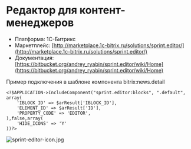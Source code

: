 # Редактор для контент-менеджеров #
* Платформа: 1С-Битрикс
* Маркетплейс: [http://marketplace.1c-bitrix.ru/solutions/sprint.editor/](http://marketplace.1c-bitrix.ru/solutions/sprint.editor/)
* Документация: [https://bitbucket.org/andrey_ryabin/sprint.editor/wiki/Home](https://bitbucket.org/andrey_ryabin/sprint.editor/wiki/Home)

Пример подключения в шаблоне компонента bitrix:news.detail

```
<?$APPLICATION->IncludeComponent("sprint.editor:blocks", ".default", array(
    'IBLOCK_ID' => $arResult['IBLOCK_ID'],
    'ELEMENT_ID' => $arResult['ID'],
    'PROPERTY_CODE' => 'EDITOR',
),false,array(
    'HIDE_ICONS' => 'Y'
))?>

```

![sprint-editor-icon.jpg](https://bitbucket.org/repo/adr668/images/1541013359-sprint-editor-icon.jpg)